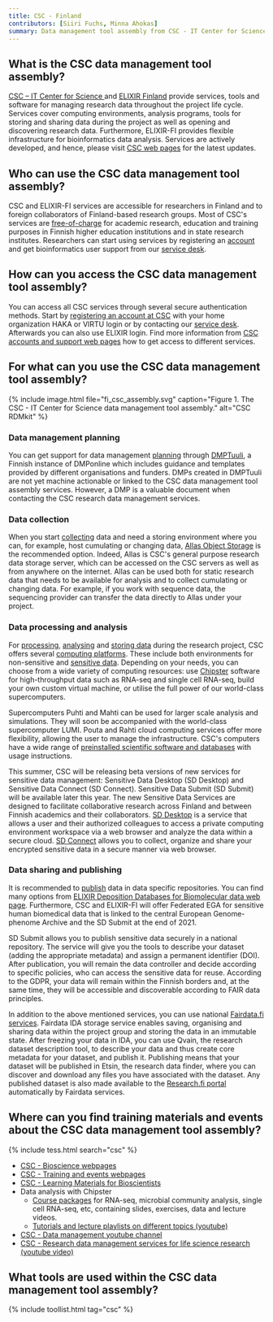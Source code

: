 ```yaml
---
title: CSC - Finland
contributors: [Siiri Fuchs, Minna Ahokas]
summary: Data management tool assembly from CSC - IT Center for Science and ELIXIR Finland that provides high-quality ICT expert services for researchers in Finland and their collaborators.
---
```


## What is the CSC data management tool assembly?
[CSC – IT Center for Science ](https://research.csc.fi/home) and [ELIXIR Finland](https://www.elixir-finland.org/en/frontpage/) provide services, tools and software for managing research data throughout the project life cycle. Services cover computing environments, analysis programs, tools for storing and sharing data during the project as well as opening and discovering research data. Furthermore, ELIXIR-FI provides flexible infrastructure for bioinformatics data analysis. Services are actively developed, and hence, please visit [CSC web pages](https://research.csc.fi/home) for the latest updates.


## Who can use the CSC data management tool assembly?
CSC and ELIXIR-FI services are accessible for researchers in Finland and to foreign collaborators of Finland-based research groups. Most of CSC's services are [free-of-charge](https://research.csc.fi/free-of-charge-use-cases) for academic research, education and training purposes in Finnish higher education institutions and in state research institutes. Researchers can start using services by registering an [account](https://research.csc.fi//accounts-and-projects) and get bioinformatics user support from our [service desk](servicedesk@csc.fi).


## How can you access the CSC data management tool assembly?
You can access all CSC services through several secure authentication methods. Start by [registering an account at CSC](https://docs.csc.fi/accounts/how-to-create-new-user-account/) with your home organization HAKA or VIRTU login or by contacting our [service desk](servicedesk@csc.fi). Afterwards you can also use ELIXIR login. Find more information from [CSC accounts and support web pages](https://research.csc.fi//accounts-and-projects) how to get access to different services.


## For what can you use the CSC data management tool assembly?

{% include image.html file="fi_csc_assembly.svg" caption="Figure 1. The CSC - IT Center for Science data management tool assembly." alt="CSC RDMkit" %}

### Data management planning
You can get support for data management [planning](planning) through [DMPTuuli](https://dmptuuli.fi/), a Finnish instance of DMPonline which includes guidance and templates provided by different organisations and funders. DMPs created in DMPTuuli are not yet machine actionable or linked to the CSC data management tool assembly services. However, a DMP is a valuable document when contacting the CSC research data management services.


### Data collection
When you start [collecting](collecting) data and need a storing environment where you can, for example, host cumulating or changing data, [Allas Object Storage](https://research.csc.fi/-/allas) is the recommended option. Indeed, Allas is CSC's general purpose research data storage server, which can be accessed on the CSC servers as well as from anywhere on the internet. Allas can be used both for static research data that needs to be available for analysis and to collect cumulating or changing data. For example, if you work with sequence data, the sequencing provider can transfer the data directly to Allas under your project.


### Data processing and analysis 
For [processing](processing), [analysing](analysing) and [storing data](storage) during the research project, CSC offers several [computing platforms](https://research.csc.fi/computing). These include both environments for non-sensitive and [sensitive data](sensitive_data). Depending on your needs, you can choose from a wide variety of computing resources: use [Chipster](https://chipster.csc.fi/) software for high-throughput data such as RNA-seq and single cell RNA-seq, build your own custom virtual machine, or utilise the full power of our world-class supercomputers. 

Supercomputers Puhti and Mahti can be used for larger scale analysis and simulations. They will soon be accompanied with the world-class supercomputer LUMI. Pouta and Rahti cloud computing services offer more flexibility, allowing the user to manage the infrastructure. CSC's computers have a wide range of [preinstalled scientific software and databases](https://research.csc.fi/bioscience-programs) with usage instructions. 

This summer, CSC will be releasing beta versions of new services for sensitive data management: Sensitive Data Desktop (SD Desktop) and Sensitive Data Connect (SD Connect). Sensitive Data Submit (SD Submit) will be available later this year. The new Sensitive Data Services are designed to facilitate collaborative research across Finland and between Finnish academics and their collaborators. [SD Desktop](https://research.csc.fi/-/sd-desktop) is a service that allows a user and their authorized colleagues to access a private computing environment workspace via a web browser and analyze the data within a secure cloud. [SD Connect](https://research.csc.fi/-/sd-connect) allows you to collect, organize and share your encrypted sensitive data in a secure manner via web browser.


### Data sharing and publishing
It is recommended to [publish](data_publication) data in data specific repositories. You can find many options from [ELIXIR Deposition Databases for Biomolecular data web page](https://elixir-europe.org/platforms/data/elixir-deposition-databases). Furthermore, CSC and ELIXIR-FI will offer Federated EGA for sensitive human biomedical data that is linked to the central European Genome-phenome Archive and the SD Submit at the end of 2021. 

SD Submit allows you to publish sensitive data securely in a national repository. The service will give you the tools to describe your dataset (adding the appropriate metadata) and assign a permanent identifier (DOI). After publication, you will remain the data controller and decide according to specific policies, who can access the sensitive data for reuse. According to the GDPR, your data will remain within the Finnish borders and, at the same time, they will be accessible and discoverable according to FAIR data principles.

In addition to the above mentioned services, you can use national [Fairdata.fi services](https://research.csc.fi/-/fairdata-services). Fairdata IDA storage service enables saving, organising and sharing data within the project group and storing the data in an immutable state. After freezing your data in IDA, you can use Qvain, the research dataset description tool, to describe your data and thus create core metadata for your dataset, and publish it. Publishing means that your dataset will be published in Etsin, the research data finder, where you can discover and download any files you have associated with the dataset. Any published dataset is also made available to the [Research.fi portal](https://research.fi/) automatically by Fairdata services.


## Where can you find training materials and events about the CSC data management tool assembly?

{% include tess.html search="csc" %}

* [CSC - Bioscience webpages](https://research.csc.fi/biosciences)
* [CSC - Training and events webpages](https://www.csc.fi/en/training) 
* [CSC - Learning Materials for Bioscientists](https://research.csc.fi/bioscience-learning-materials)
* Data analysis with Chipster
    * [Course packages](https://chipster.rahtiapp.fi/manual/courses.html) for RNA-seq, microbial community analysis, single cell RNA-seq, etc, containing slides, exercises, data and lecture videos.
    * [Tutorials and lecture playlists on different topics (youtube)](https://www.youtube.com/channel/UCnL-Lx5gGlW01OkskZL7JEQ/playlists)
* [CSC - Data management youtube channel](https://www.youtube.com/watch?v=Ol7mniw687E&list=PLD5XtevzF3yEZw-8LadtaGVV8Um6CbMja) 
* [CSC - Research data management services for life science research (youtube video)](https://youtu.be/lf9L7PYQrBE)

## What tools are used within the CSC data management tool assembly?

{% include toollist.html tag="csc" %}



